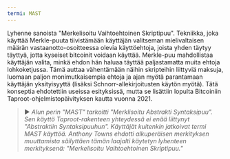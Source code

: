 ```yaml
---
termi: MAST
---
```


Lyhenne sanoista "Merkelisoitu Vaihtoehtoinen Skriptipuu". Tekniikka, joka käyttää Merkle-puuta tiivistämään käyttäjän valitseman mielivaltaisen määrän vastaanotto-osoitteessa olevia käyttöehtoja, joista yhden täytyy täyttyä, jotta kyseiset bitcoinit voidaan käyttää. Merkle-puu mahdollistaa käyttäjän valita, minkä ehdon hän haluaa täyttää paljastamatta muita ehtoja lohkoketjussa. Tämä auttaa vähentämään näihin skripteihin liittyviä maksuja, luomaan paljon monimutkaisempia ehtoja ja ajan myötä parantamaan käyttäjän yksityisyyttä (lisäksi Schnorr-allekirjoitusten käytön myötä). Tätä konseptia ehdotettiin useissa esityksissä, mutta se lisättiin lopulta Bitcoiniin Taproot-ohjelmistopäivityksen kautta vuonna 2021.

> ► *Alun perin "MAST" tarkoitti "Merklisoitu Abstrakti Syntaksipuu". Sen käyttö Taproot-rakenteen yhteydessä ei enää liittynyt "Abstraktiin Syntaksipuuhun". Käyttäjät kuitenkin jatkoivat termi MAST käyttöä. Anthony Towns ehdotti alkuperäisen merkityksen muuttamista säilyttäen tämän laajalti käytetyn lyhenteen merkityksenä: "Merkelisoitu Vaihtoehtoinen Skriptipuu."*
